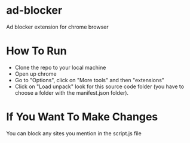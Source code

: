 # ad-blocker
Ad blocker extension for chrome browser

# How To Run <br />
- Clone the repo to your local machine
- Open up chrome
- Go to "Options", click on "More tools" and then "extensions"
- Click on "Load unpack" look for this source code folder (you have to choose a folder with the manifest.json folder). 

# If You Want To Make Changes
You can block any sites you mention in the script.js file
